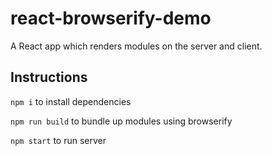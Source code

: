 react-browserify-demo
=====================

A React app which renders modules on the server and client.

Instructions
----
`npm i` to install dependencies

`npm run build` to bundle up modules using browserify

`npm start` to run server